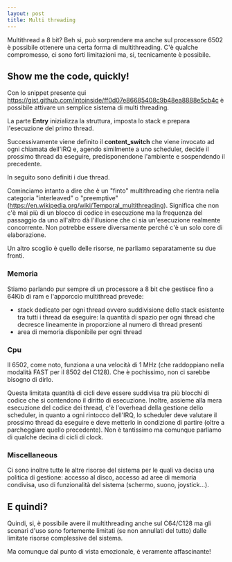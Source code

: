 ```yaml
---
layout: post
title: Multi threading
---
```


Multithread a 8 bit? Beh si, può sorprendere ma anche sul processore 6502 è possibile ottenere una certa forma di multithreading. C'è qualche compromesso, ci sono forti limitazioni ma, si, tecnicamente è possibile.

## Show me the code, quickly!
Con lo snippet presente qui https://gist.github.com/intoinside/ff0d07e86685408c9b48ea8888e5cb4c
è possibile attivare un semplice sistema di multi threading.

La parte **Entry** inizializza la struttura, imposta lo stack e prepara
l'esecuzione del primo thread.

Successivamente viene definito il **content_switch** che viene invocato ad ogni
chiamata dell'IRQ e, agendo similmente a uno scheduler, decide il prossimo
thread da eseguire, predisponendone l'ambiente e sospendendo il precedente.

In seguito sono definiti i due thread.

Cominciamo intanto a dire che è un "finto" multithreading che rientra
nella categoria "interleaved" o "preemptive" (https://en.wikipedia.org/wiki/Temporal_multithreading).
Significa che non c'è mai più
di un blocco di codice in esecuzione ma la frequenza del passaggio da uno
all'altro dà l'illusione che ci sia un'esecuzione realmente concorrente. Non
potrebbe essere diversamente perché c'è un solo core di elaborazione.

Un altro scoglio è quello delle risorse, ne parliamo separatamente su due
fronti.

### Memoria
Stiamo parlando pur sempre di un processore a 8 bit che gestisce fino a 64Kib
di ram e l'apporccio multithread prevede:
* stack dedicato per ogni thread ovvero suddivisione dello stack esistente
tra tutti i thread da eseguire: la quantità di spazio per ogni thread che decresce
lineamente in proporzione al numero di thread presenti
* area di memoria disponibile per ogni thread

### Cpu
Il 6502, come noto, funziona a una velocità di 1 MHz (che raddoppiano nella
modalità FAST per il 8502 del C128). Che è pochissimo, non ci sarebbe bisogno di
dirlo.

Questa limitata quantità di cicli deve essere suddivisa tra più blocchi di codice
che si contendono il diritto di esecuzione. Inoltre, assieme alla mera esecuzione
del codice dei thread, c'è l'overhead della gestione dello scheduler, in quanto a
ogni rintocco dell'IRQ, lo scheduler deve valutare il prossimo thread da eseguire
e deve metterlo in condizione di partire (oltre a parcheggiare quello precedente).
Non è tantissimo ma comunque parliamo di qualche decina di cicli di clock.

### Miscellaneous
Ci sono inoltre tutte le altre risorse del sistema per le quali va decisa una
politica di gestione: accesso al disco, accesso ad aree di memoria 
condivisa, uso di funzionalità del sistema (schermo, suono, joystick...).

## E quindi?
Quindi, si, è possibile avere il multithreading anche sul C64/C128 ma gli scenari
d'uso sono fortemente limitati (se non annullati del tutto) dalle limitate risorse
complessive del sistema.

Ma comunque dal punto di vista emozionale, è veramente affascinante!
